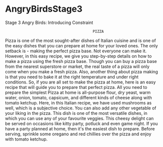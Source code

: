 # AngryBirdsStage3
Stage 3 Angry Birds: Introducing Constraint

                                            PIZZA                                        

Pizza is one of the most sought-after dishes of Italian cuisine and is one of the easy dishes that you can prepare at home for your loved ones. The only setback is - making the perfect pizza base. Not everyone can make it. However, in this easy recipe, we give you step-by-step details on how to make a pizza using the fresh pizza base. Though you can buy a pizza base from the nearest superstore or market, the real taste of a pizza will only come when you make a fresh pizza. Also, another thing about pizza making is that you need to bake it at the right temperature and under right conditions. So, if you are all set to make the pizza at home, here is an easy recipe that will guide you to prepare that perfect pizza. All you need to prepare the simplest Pizza at home is all-purpose flour, dry yeast, warm water, onion, tomato, capsicum, and different kinds of cheese along with tomato ketchup. Here, in this Italian recipe, we have used mushrooms as well, which is a subjective choice. You can also add any other vegetable of your liking in the pizza. This dish is one of the most versatile dishes, in which you can use any of your favourite veggies. This cheesy delight can be served on occasions like kitty party, potluck and even game night. If you have a party planned at home, then it's the easiest dish to prepare. Before serving, sprinkle some oregano and red chillies over the pizza and enjoy with tomato ketchup.
